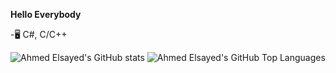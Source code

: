 
**Hello Everybody**

-🖥 C#, C/C++

![Ahmed Elsayed's GitHub stats](https://github-readme-stats.vercel.app/api?username=AhmedZero&show_icons=true&theme=radical)
![Ahmed Elsayed's GitHub Top Languages](https://github-readme-stats.vercel.app/api/top-langs/?username=AhmedZero&langs_count=4&line_height=35&theme=radical)
